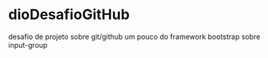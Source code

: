 # dioDesafioGitHub
desafio de projeto sobre git/github
um pouco do framework bootstrap sobre input-group
